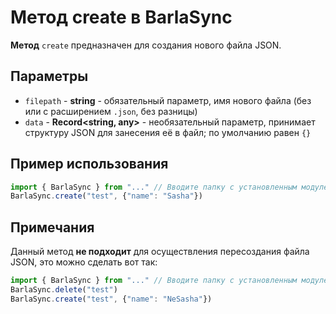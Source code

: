 # Метод create в BarlaSync
**Метод** `create` предназначен для создания нового файла JSON.

## Параметры
- `filepath` - **string** - обязательный параметр, имя нового файла (без или с расширением `.json`, без разницы)
- `data` - **Record<string, any>** - необязательный параметр, принимает структуру JSON для занесения её в файл; по умолчанию равен `{}`

## Пример использования
```ts
import { BarlaSync } from "..." // Вводите папку с установленным модулем вместо ...
BarlaSync.create("test", {"name": "Sasha"})
```

## Примечания
Данный метод **не подходит** для осуществления пересоздания файла JSON, это можно сделать вот так:
```ts
import { BarlaSync } from "..." // Вводите папку с установленным модулем вместо ...
BarlaSync.delete("test")
BarlaSync.create("test", {"name": "NeSasha"})
```